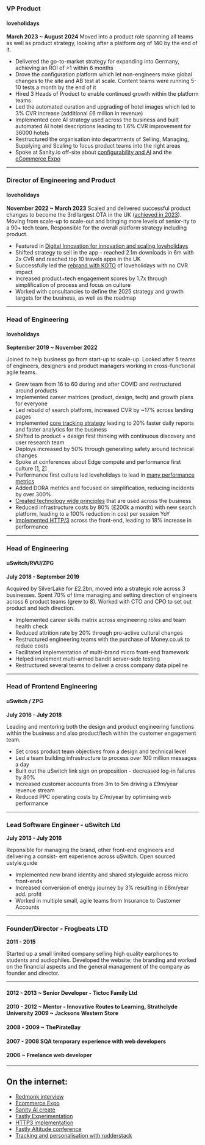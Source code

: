 ### VP Product
#### loveholidays
**March 2023 ~ August 2024**
Moved into a product role spanning all teams as well as product strategy, looking after a platform org of 140 by the end of it.

- Delivered the go-to-market strategy for expanding into Germany, achieving an ROI of >1 within 6 months
- Drove the configuration platform which let non-engineers make global changes to the site and AB test at scale. Content teams were running 5-10 tests a month by the end of it
- Hired 3 Heads of Product to enable continued growth within the platform teams
- Led the automated curation and upgrading of hotel images which led to 3% CVR increase (additional £6 million in revenue)
- Implemented core AI strategy used across the business and built automated AI hotel descriptions leading to 1.6% CVR improvement for 36000 hotels
- Restructured the organisation into departments of Selling, Managing, Supplying and Scaling to focus product teams into the right areas
- Spoke at Sanity.io off-site about [configurability and AI](https://www.youtube.com/watch?v=a1y3xxtYD3I&t=799s) and the [eCommerce Expo](https://www.ecommerceexpo.co.uk/speakers/david-annez)

---

### Director of Engineering and Product
#### loveholidays
**November 2022 ~ March 2023**
Scaled and delivered successful product changes to become the 3rd largest OTA in the UK ([achieved in 2023](https://www.travolution.com/news/travel-sectors/tour-operators/loveholidays-boosts-atol-numbers-as-it-targets-expansion/)). Moving from scale-up to scale-out and bringing more levels of senior-ity to a 90+ tech team. Responsible for the overall platform strategy including product.

- Featured in [Digital Innovation for innovation and scaling loveholidays](https://www.linkedin.com/feed/update/urn:li:activity:7037385287924109312/)
- Shifted strategy to sell in the app - reached 2.1m downloads in 6m with 2x CVR and reached top 10 travels apps in the UK
- Successfully led the [rebrand with KOTO](https://www.linkedin.com/feed/update/urn:li:activity:7005599260394012672?utm_source=share&utm_medium=member_desktop) of loveholidays with no CVR impact
- Increased product+tech engagement scores by 1.7x through simplification of process and focus on culture
- Worked with consultancies to define the 2025 strategy and growth targets for the business, as well as the roadmap

---

### Head of Engineering
#### loveholidays
**September 2019 ~ November 2022**

Joined to help business go from start-up to scale-up. Looked after 5 teams of engineers, designers and product managers working in cross-functional agile teams.

- Grew team from 16 to 60 during and after COVID and restructured around products
- Implemented career matrices (product, design, tech) and growth plans for everyone
- Led rebuild of search platform, increased CVR by ~17% across landing pages
- Implemented [core tracking strategy](https://www.rudderstack.com/blog/loveholidays-is-taking-ownership-of-its-data/) leading to 20% faster daily reports and faster analytics for the business 
- Shifted to product + design first thinking with continuous discovery and user research team
- Deploys increased by 50% through generating safety around technical changes
- Spoke at conferences about Edge compute and performance first culture [[1](https://vimeo.com/480566484), [2](https://www.fastly.com/video/fastly-travel-technology-webinar)]
- Performance first culture led loveholidays to lead in [many performance metrics](https://gist.github.com/annez/48789953c4e3530a8e40f8cc57de6a94)
- Added DORA metrics and focused on simplification, reducing incidents by over 300%
- [Created technology wide principles](https://tech.loveholidays.com/the-5-principles-that-helped-scale-loveholidays-7ea0b0fd3df9) that are used across the business
- Reduced infrastructure costs by 80% (£200k a month) with new search platform, leading to a 100% reduction in cost per session YoY
- [Implemented HTTP/3](https://tech.loveholidays.com/making-loveholidays-18-faster-with-http-3-1860879528a7) across the front-end, leading to 18% increase in performance

---

### Head of Engineering
#### uSwitch/RVU/ZPG
**July 2018 - September 2019**

Acquired by SilverLake for £2.2bn, moved into a strategic role across 3 businesses. Spent 70% of time managing and setting direction of engineers across 6 product teams (grew to 8). Worked with CTO and CPO to set out product and tech direction.

- Implemented career skills matrix across engineering roles and team health check 
- Reduced attrition rate by 20% through pro-active cultural changes
- Restructured engineering teams with the purchase of Money.co.uk to reduce costs 
- Facilitated implementation of multi-brand micro front-end framework
- Helped implement multi-armed bandit server-side testing
- Restructured several teams to deliver a cross company data pipeline

---

### Head of Frontend Engineering 
#### uSwitch / ZPG
**July 2016 - July 2018**

Leading and mentoring both the design and product engineering functions within the business and also product/tech within the customer engagement team.

- Set cross product team objectives from a design and technical level
- Led a team building infrastructure to process over 100 million messages a day
- Built out the uSwitch link sign on proposition - decreased log-in failures by 80%
- Increased customer accounts from 3m to 5m driving a £9m/year revenue stream
- Reduced PPC operating costs by £7m/year by optimising web performance

---

### Lead Software Engineer - uSwitch Ltd
**July 2013 - July 2016**

Reponsible for managing the brand, other front-end engineers and delivering a consist- ent experience across uSwitch. Open sourced ustyle.guide

- Implemented new brand identity and shared styleguide across micro front-ends
- Increased conversion of energy journey by 3% resulting in £8m/year add. profit
- Worked in multiple small, agile teams from Insurance to Customer Accounts

--- 

### Founder/Director - Frogbeats LTD
**2011 - 2015**

Started up a small limited company selling high quality earphones to students and audiophiles. Developed the website; the branding and worked on the financial aspects and the general management of the company as founder and director.

---

#### 2012 - 2013 ~ Senior Developer - Tictoc Family Ltd
#### 2010 - 2012 ~ Mentor - Innovative Routes to Learning, Strathclyde University 2009 ~ Jacksons Western Store
#### 2008 - 2009 ~ ThePirateBay
#### 2007 - 2008 SQA temporary experience with web developers
#### 2006 ~ Freelance web developer

---

## On the internet:
- [Redmonk interview](https://www.youtube.com/watch?v=9RpeNnc74vE)
- [Ecommerce Expo](https://www.ecommerceexpo.co.uk/speakers/david-annez)
- [Sanity AI create](https://www.youtube.com/watch?v=a1y3xxtYD3I&t=799s)
- [Fastly Experimentation](https://www.fastly.com/customers/loveholidays-video/)
- [HTTP3 implementation](https://tech.loveholidays.com/making-loveholidays-18-faster-with-http-3-1860879528a7)
- [Fastly Altitude conference](https://www.fastly.com/de/altitude/2020/traveling-light-simpler-architecture-edge-serverless-position-to-win/)
- [Tracking and personalisation with rudderstack](
https://www.rudderstack.com/blog/loveholidays-is-taking-ownership-of-its-data/)
